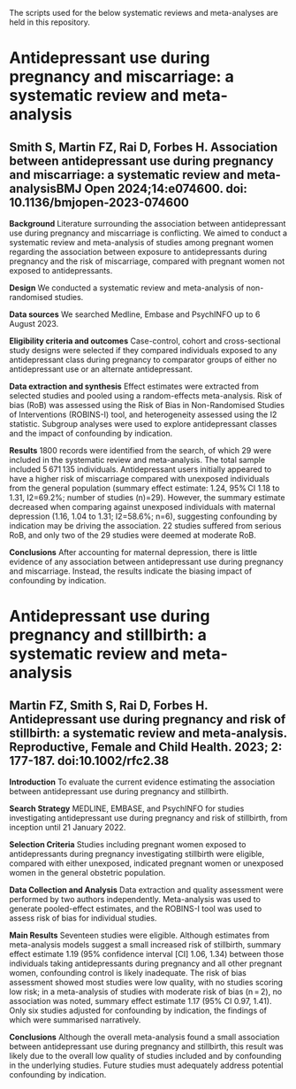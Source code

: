 The scripts used for the below systematic reviews and meta-analyses are held in this repository.

# Antidepressant use during pregnancy and miscarriage: a systematic review and meta-analysis
## Smith S, Martin FZ, Rai D, Forbes H. Association between antidepressant use during pregnancy and miscarriage: a systematic review and meta-analysisBMJ Open 2024;14:e074600. doi: 10.1136/bmjopen-2023-074600

**Background** Literature surrounding the association between antidepressant use during pregnancy and miscarriage is conflicting. We aimed to conduct a systematic review and meta-analysis of studies among pregnant women regarding the association between exposure to antidepressants during pregnancy and the risk of miscarriage, compared with pregnant women not exposed to antidepressants.

**Design** We conducted a systematic review and meta-analysis of non-randomised studies.

**Data sources** We searched Medline, Embase and PsychINFO up to 6 August 2023.

**Eligibility criteria and outcomes** Case-control, cohort and cross-sectional study designs were selected if they compared individuals exposed to any antidepressant class during pregnancy to comparator groups of either no antidepressant use or an alternate antidepressant.

**Data extraction and synthesis** Effect estimates were extracted from selected studies and pooled using a random-effects meta-analysis. Risk of bias (RoB) was assessed using the Risk of Bias in Non-Randomised Studies of Interventions (ROBINS-I) tool, and heterogeneity assessed using the I2 statistic. Subgroup analyses were used to explore antidepressant classes and the impact of confounding by indication.

**Results** 1800 records were identified from the search, of which 29 were included in the systematic review and meta-analysis. The total sample included 5 671 135 individuals. Antidepressant users initially appeared to have a higher risk of miscarriage compared with unexposed individuals from the general population (summary effect estimate: 1.24, 95% CI 1.18 to 1.31, I2=69.2%; number of studies (n)=29). However, the summary estimate decreased when comparing against unexposed individuals with maternal depression (1.16, 1.04 to 1.31; I2=58.6%; n=6), suggesting confounding by indication may be driving the association. 22 studies suffered from serious RoB, and only two of the 29 studies were deemed at moderate RoB.

**Conclusions** After accounting for maternal depression, there is little evidence of any association between antidepressant use during pregnancy and miscarriage. Instead, the results indicate the biasing impact of confounding by indication.

# Antidepressant use during pregnancy and stillbirth: a systematic review and meta-analysis
## Martin FZ, Smith S, Rai D, Forbes H. Antidepressant use during pregnancy and risk of stillbirth: a systematic review and meta-analysis. Reproductive, Female and Child Health. 2023; 2: 177-187. doi:10.1002/rfc2.38

**Introduction** To evaluate the current evidence estimating the association between antidepressant use during pregnancy and stillbirth.

**Search Strategy** MEDLINE, EMBASE, and PsychINFO for studies investigating antidepressant use during pregnancy and risk of stillbirth, from inception until 21 January 2022.

**Selection Criteria** Studies including pregnant women exposed to antidepressants during pregnancy investigating stillbirth were eligible, compared with either unexposed, indicated pregnant women or unexposed women in the general obstetric population.

**Data Collection and Analysis** Data extraction and quality assessment were performed by two authors independently. Meta-analysis was used to generate pooled-effect estimates, and the ROBINS-I tool was used to assess risk of bias for individual studies.

**Main Results** Seventeen studies were eligible. Although estimates from meta-analysis models suggest a small increased risk of stillbirth, summary effect estimate 1.19 (95% confidence interval [CI] 1.06, 1.34) between those individuals taking antidepressants during pregnancy and all other pregnant women, confounding control is likely inadequate. The risk of bias assessment showed most studies were low quality, with no studies scoring low risk; in a meta-analysis of studies with moderate risk of bias (n = 2), no association was noted, summary effect estimate 1.17 (95% CI 0.97, 1.41). Only six studies adjusted for confounding by indication, the findings of which were summarised narratively.

**Conclusions** Although the overall meta-analysis found a small association between antidepressant use during pregnancy and stillbirth, this result was likely due to the overall low quality of studies included and by confounding in the underlying studies. Future studies must adequately address potential confounding by indication.

